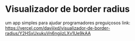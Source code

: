 # Visualizador de border radius
um app simples para ajudar programadores preguiçosos
link: https://vercel.com/daviiixd/visualizador-de-border-radius/Y2HSxUxukuVn6ngjizLXv1Ue9kAA
